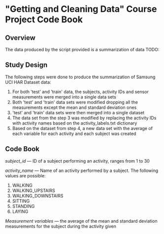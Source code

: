 # "Getting and Cleaning Data" Course Project Code Book

## Overview

The data produced by the script provided is a summarization of data TODO:

## Study Design

The following steps were done to produce the summarization of Samsung UCI HAR Dataset data:

1. For both 'test' and 'train' data, the subjects, activity IDs and sensor measurements were merged into a single data sets
2. Both 'test' and 'train' data sets were modified dropping all the measurements except the mean and standard deviation ones
3. 'test' and 'train' data sets were then merged into a single dataset
4. The data set from the step 3 was modified by replacing the activity IDs with activity names based on the activity_labels.txt dictionary
5. Based on the dataset from step 4, a new data set with the average of each variable for each activity and each subject was created

## Code Book

*subject_id* — ID of a subject performing an activity, ranges from 1 to 30

*activity_name* — Name of an activity performed by a subject. The following values are possible:

1. WALKING
2. WALKING_UPSTAIRS
3. WALKING_DOWNSTAIRS
4. SITTING
5. STANDING
6. LAYING

*Measurement variables* — the average of the mean and standard deviation measurements for the subject during the activity given
